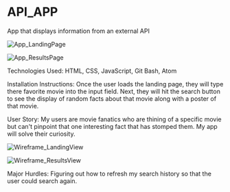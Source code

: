 # API_APP
App that displays information from an external API

![App_LandingPage](https://user-images.githubusercontent.com/68757343/106966068-7b82ed80-66f9-11eb-976e-159bc7b52bf9.png)

![App_ResultsPage](https://user-images.githubusercontent.com/68757343/106966354-006e0700-66fa-11eb-8590-06fb7555dab2.png)

Technologies Used: HTML, CSS, JavaScript, Git Bash, Atom

Installation Instructions: Once the user loads the landing page, they will type there favorite movie into the input field. Next, they will hit the search button to see the display of random facts about that movie along with a poster of that movie.

User Story: My users are movie fanatics who are thining of a specific movie but can't pinpoint that one interesting fact that has stomped them. My app will solve their curiosity. 

![Wireframe_LandingView](https://user-images.githubusercontent.com/68757343/106967765-8e4af180-66fc-11eb-8f35-e178ed3687a0.png)

![Wireframe_ResultsView](https://user-images.githubusercontent.com/68757343/106967895-bc303600-66fc-11eb-8aa3-75c92f424cd1.png)

Major Hurdles: Figuring out how to refresh my search history so that the user could search again.  


